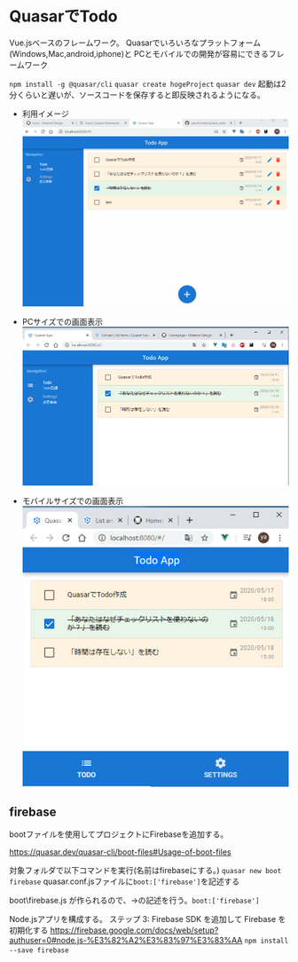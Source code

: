 # QuasarでTodo

Vue.jsベースのフレームワーク。
Quasarでいろいろなプラットフォーム(Windows,Mac,android,iphone)と
PCとモバイルでの開発が容易にできるフレームワーク

`npm install -g @quasar/cli`
`quasar create hogeProject`
`quasar dev`
起動は2分くらいと遅いが、ソースコードを保存すると即反映されるようになる。


- 利用イメージ
![usage_image](./Doc_image/Quasar_todo.gif)

- PCサイズでの画面表示  
![PC_image](./Doc_image/PC_size.PNG)


- モバイルサイズでの画面表示  
![mobile_image](./Doc_image/mobile_size.PNG)


## firebase
bootファイルを使用してプロジェクトにFirebaseを追加する。

https://quasar.dev/quasar-cli/boot-files#Usage-of-boot-files

対象フォルダで以下コマンドを実行(名前はfirebaseにする。)
`quasar new boot firebase`
quasar.conf.jsファイルに`boot:['firebase']`を記述する

boot\firebase.js
が作られるので、→の記述を行う。`boot:['firebase']`

Node.jsアプリを構成する。
ステップ 3: Firebase SDK を追加して Firebase を初期化する
https://firebase.google.com/docs/web/setup?authuser=0#node.js-%E3%82%A2%E3%83%97%E3%83%AA
`npm install --save firebase`

